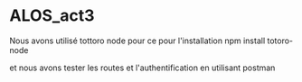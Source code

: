 # ALOS_act3

Nous avons utilisé tottoro node pour ce pour l'installation npm install totoro-node

et nous avons tester les routes et l'authentification en utilisant postman

